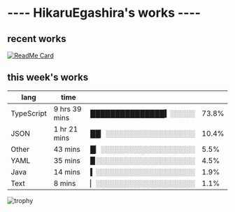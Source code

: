# ---- HikaruEgashira's works ----

## recent works

[![ReadMe Card](https://github-readme-stats.vercel.app/api/pin/?username=twin-te&repo=twinte-front)](https://github.com/twin-te/twinte-front)

## this week's works

| lang        | time           |                       |        |
| ----------- | -------------- | --------------------- | ------ |
| TypeScript  | 9 hrs 39 mins  | ███████████████▍░░░░░ |  73.8% |
| JSON        | 1 hr 21 mins   | ██▏░░░░░░░░░░░░░░░░░░ |  10.4% |
| Other       | 43 mins        | █▏░░░░░░░░░░░░░░░░░░░ |   5.5% |
| YAML        | 35 mins        | ▉░░░░░░░░░░░░░░░░░░░░ |   4.5% |
| Java        | 14 mins        | ▍░░░░░░░░░░░░░░░░░░░░ |   1.9% |
| Text        | 8 mins         | ▏░░░░░░░░░░░░░░░░░░░░ |   1.1% |

![trophy](https://github-profile-trophy.vercel.app/?username=HikaruEgashira&theme=flat)
